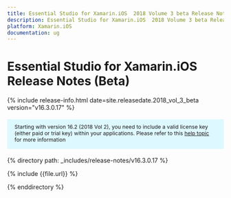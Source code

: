 ```yaml
---
title: Essential Studio for Xamarin.iOS  2018 Volume 3 beta Release Notes (Beta)
description: Essential Studio for Xamarin.iOS  2018 Volume 3 beta Release Notes (Beta)
platform: Xamarin.iOS
documentation: ug
---
```


# Essential Studio for Xamarin.iOS Release Notes (Beta)

{% include release-info.html date=site.releasedate.2018_vol_3_beta  version="v16.3.0.17" %} 

<style>
#license {
    font-size: .88em!important;
margin-top: 1.5em;     margin-bottom: 1.5em;
    background-color: #def8ff;
    padding: 10px 17px 14px;
}
</style>

<div id="license">
Starting with version 16.2 (2018 Vol 2), you need to include a valid license key (either paid or trial key) within your applications. 
Please refer to this <a href="/common/essential-studio/licensing/license-key">help topic</a> for more information 
</div>


{% directory path: _includes/release-notes/v16.3.0.17 %}

{% include {{file.url}} %}

{% enddirectory %}